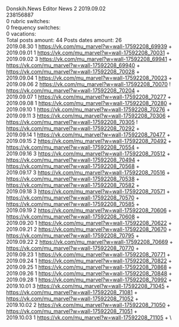 Donskih.News	Editor News 2 2019.09.02\
238156887\
0 rubric switches:\
0 frequency switches:\
0 vacations:\
Total posts amount: 44	Posts dates amount: 26\
2019.08.30 1 https://vk.com/mu_marvel?w=wall-17592208_69939 + \
2019.09.01 1 https://vk.com/mu_marvel?w=wall-17592208_70031 + \
2019.09.02 3 https://vk.com/mu_marvel?w=wall-17592208_69941 + https://vk.com/mu_marvel?w=wall-17592208_69940 + https://vk.com/mu_marvel?w=wall-17592208_70028 + \
2019.09.04 1 https://vk.com/mu_marvel?w=wall-17592208_70023 + \
2019.09.06 2 https://vk.com/mu_marvel?w=wall-17592208_70070 ! https://vk.com/mu_marvel?w=wall-17592208_70204 + \
2019.09.07 1 https://vk.com/mu_marvel?w=wall-17592208_70277 + \
2019.09.08 1 https://vk.com/mu_marvel?w=wall-17592208_70280 + \
2019.09.10 1 https://vk.com/mu_marvel?w=wall-17592208_70276 + \
2019.09.11 3 https://vk.com/mu_marvel?w=wall-17592208_70306 + https://vk.com/mu_marvel?w=wall-17592208_70305 ! https://vk.com/mu_marvel?w=wall-17592208_70292 + \
2019.09.14 1 https://vk.com/mu_marvel?w=wall-17592208_70477 + \
2019.09.15 2 https://vk.com/mu_marvel?w=wall-17592208_70492 + https://vk.com/mu_marvel?w=wall-17592208_70554 + \
2019.09.16 3 https://vk.com/mu_marvel?w=wall-17592208_70512 + https://vk.com/mu_marvel?w=wall-17592208_70494 + https://vk.com/mu_marvel?w=wall-17592208_70568 + \
2019.09.17 3 https://vk.com/mu_marvel?w=wall-17592208_70516 + https://vk.com/mu_marvel?w=wall-17592208_70538 + https://vk.com/mu_marvel?w=wall-17592208_70582 + \
2019.09.18 3 https://vk.com/mu_marvel?w=wall-17592208_70571 + https://vk.com/mu_marvel?w=wall-17592208_70570 + https://vk.com/mu_marvel?w=wall-17592208_70585 + \
2019.09.19 2 https://vk.com/mu_marvel?w=wall-17592208_70606 + https://vk.com/mu_marvel?w=wall-17592208_70608 + \
2019.09.20 1 https://vk.com/mu_marvel?w=wall-17592208_70622 + \
2019.09.21 2 https://vk.com/mu_marvel?w=wall-17592208_70670 + https://vk.com/mu_marvel?w=wall-17592208_70795 + \
2019.09.22 2 https://vk.com/mu_marvel?w=wall-17592208_70669 + https://vk.com/mu_marvel?w=wall-17592208_70770 + \
2019.09.23 1 https://vk.com/mu_marvel?w=wall-17592208_70771 + \
2019.09.24 1 https://vk.com/mu_marvel?w=wall-17592208_70822 + \
2019.09.25 1 https://vk.com/mu_marvel?w=wall-17592208_70868 + \
2019.09.26 1 https://vk.com/mu_marvel?w=wall-17592208_70848 + \
2019.09.28 1 https://vk.com/mu_marvel?w=wall-17592208_70992 + \
2019.10.01 3 https://vk.com/mu_marvel?w=wall-17592208_71045 + https://vk.com/mu_marvel?w=wall-17592208_71081 + https://vk.com/mu_marvel?w=wall-17592208_71052 + \
2019.10.02 2 https://vk.com/mu_marvel?w=wall-17592208_71050 + https://vk.com/mu_marvel?w=wall-17592208_71051 + \
2019.10.03 1 https://vk.com/mu_marvel?w=wall-17592208_71105 + \
